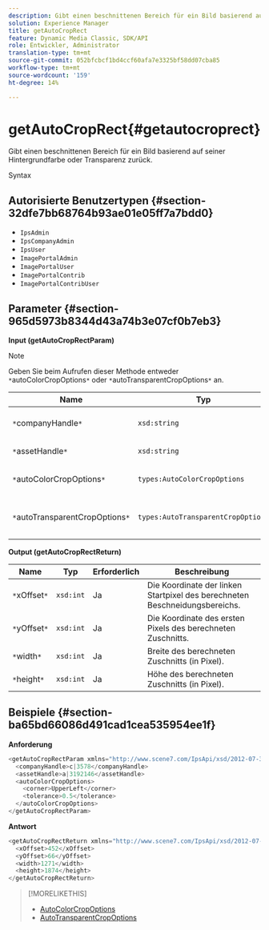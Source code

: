 ```yaml
---
description: Gibt einen beschnittenen Bereich für ein Bild basierend auf seiner Hintergrundfarbe oder Transparenz zurück.
solution: Experience Manager
title: getAutoCropRect
feature: Dynamic Media Classic, SDK/API
role: Entwickler, Administrator
translation-type: tm+mt
source-git-commit: 052bfcbcf1bd4ccf60afa7e3325bf58dd07cba85
workflow-type: tm+mt
source-wordcount: '159'
ht-degree: 14%

---
```



# getAutoCropRect{#getautocroprect}

Gibt einen beschnittenen Bereich für ein Bild basierend auf seiner Hintergrundfarbe oder Transparenz zurück.

Syntax

## Autorisierte Benutzertypen {#section-32dfe7bb68764b93ae01e05ff7a7bdd0}

* `IpsAdmin`
* `IpsCompanyAdmin`
* `IpsUser`
* `ImagePortalAdmin`
* `ImagePortalUser`
* `ImagePortalContrib`
* `ImagePortalContribUser`

## Parameter {#section-965d5973b8344d43a74b3e07cf0b7eb3}

**Input (getAutoCropRectParam)**

>[!NOTE]
>
>Geben Sie beim Aufrufen dieser Methode entweder `*`autoColorCropOptions`*` oder `*`autoTransparentCropOptions`*` an.

| Name | Typ | Erforderlich | Beschreibung |
|---|---|---|---|
| `*`companyHandle`*` | `xsd:string` | Ja | Der Griff zur Firma mit dem Asset, mit dem Sie arbeiten möchten. |
| `*`assetHandle`*` | `xsd:string` | Ja | Das Handle des Assets, mit dem Sie arbeiten möchten. |
| `*`autoColorCropOptions`*` | `types:AutoColorCropOptions` | Nein | Beschneidungsrechteck anhand der Farbe berechnen. Siehe [AutoColorCropOptions](../../../types/c-data-types/r-auto-color-crop-options.md#reference-976c3a1f8e47473cae016a4e9e09e4a6). |
| `*`autoTransparentCropOptions`*` | `types:AutoTransparentCropOptions` | Nein | Beschneidungsrechteck basierend auf Transparenz berechnen. Siehe [AutoTransparentCropOptions](../../../types/c-data-types/r-auto-transparent-crop-options.md#reference-f4460b3bdf814f4c85e4f097ea4e6e2b). |

**Output (getAutoCropRectReturn)**

| Name | Typ | Erforderlich | Beschreibung |
|---|---|---|---|
| `*`xOffset`*` | `xsd:int` | Ja | Die Koordinate der linken Startpixel des berechneten Beschneidungsbereichs. |
| `*`yOffset`*` | `xsd:int` | Ja | Die Koordinate des ersten Pixels des berechneten Zuschnitts. |
| `*`width`*` | `xsd:int` | Ja | Breite des berechneten Zuschnitts (in Pixel). |
| `*`height`*` | `xsd:int` | Ja | Höhe des berechneten Zuschnitts (in Pixel). |

## Beispiele {#section-ba65bd66086d491cad1cea535954ee1f}

**Anforderung**

```java
<getAutoCropRectParam xmlns="http://www.scene7.com/IpsApi/xsd/2012-07-31-beta">
  <companyHandle>c|3578</companyHandle>
  <assetHandle>a|3192146</assetHandle>
  <autoColorCropOptions>
    <corner>UpperLeft</corner>
    <tolerance>0.5</tolerance>
  </autoColorCropOptions>
</getAutoCropRectParam>
```

**Antwort**

```java
<getAutoCropRectReturn xmlns="http://www.scene7.com/IpsApi/xsd/2012-07-31-beta">
  <xOffset>452</xOffset>
  <yOffset>66</yOffset>
  <width>1271</width>
  <height>1874</height>
</getAutoCropRectReturn>
```

>[!MORELIKETHIS]
>
>* [AutoColorCropOptions](../../../types/c-data-types/r-auto-color-crop-options.md#reference-976c3a1f8e47473cae016a4e9e09e4a6)
>* [AutoTransparentCropOptions](../../../types/c-data-types/r-auto-transparent-crop-options.md#reference-f4460b3bdf814f4c85e4f097ea4e6e2b)

